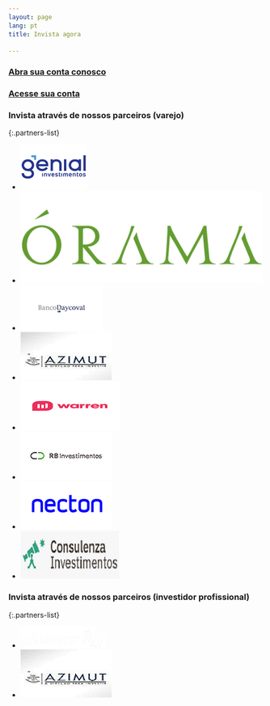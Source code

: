 ```yaml
---
layout: page
lang: pt
title: Invista agora

---
```


### [Abra sua conta conosco](https://blpgestao.orama.com.br/novo-cadastro/novo-cliente/4289/#/)

### [Acesse sua conta](https://blpgestao.orama.com.br/login/#/)

### Invista através de nossos parceiros (varejo)

{:.partners-list}
- [![Genial Investimentos](/assets/images/partners/genial1.png)](https://www.genialinvestimentos.com.br/investimentos/fundos/lista-completa/)
- [![Órama](/assets/images/partners/orama.png)](https://www.orama.com.br/investimentos/lista-fundos-de-investimento)
- [![Daycoval Digital](/assets/images/partners/daycoval1.png)](https://www.daycoval.com.br/para-voce/investimentos-pessoa-fisica/fundos-terceiros)
- [![Azimut](/assets/images/partners/azimut.png)](https://www.azimutbrasil.com.br/)
- [![Warren](/assets/images/partners/warren1.png)](https://warren.com.br/)
- [![RB Investimentos](/assets/images/partners/rbinvest.png)](https://www.rbinvestimentos.com/)
- [![Necton](/assets/images/partners/necton.png)](https://www.necton.com.br/)
- [![Consulenza](/assets/images/partners/consulenza.png)](https://www.consulenzainvestimentos.com.br)

### Invista através de nossos parceiros (investidor profissional)

{:.partners-list}
- [![Planner](/assets/images/partners/planner.png)](https://www.planner.com.br/abra-sua-conta/)
- [![Azimut](/assets/images/partners/azimut.png)](https://www.azimutbrasil.com.br/)
